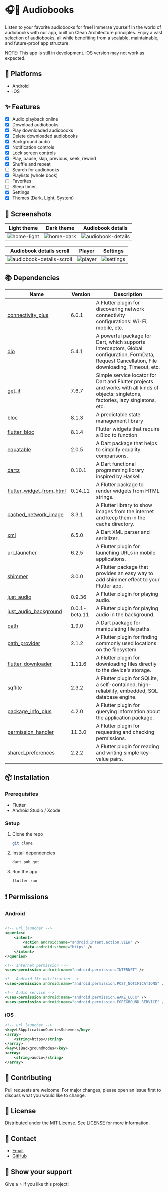 # 🎧📕 Audiobooks

Listen to your favorite audiobooks for free! Immerse yourself in the world of audiobooks with our app, built on Clean Architecture principles. Enjoy a vast selection of audiobooks, all while benefiting from a scalable, maintainable, and future-proof app structure.

NOTE: This app is still in development. iOS version may not work as expected.

## 📱 Platforms

-   Android
-   iOS

## ✨ Features

-   [x] Audio playback online
-   [x] Download audiobooks
-   [x] Play downloaded audiobooks
-   [x] Delete downloaded audiobooks
-   [x] Background audio
-   [x] Notification controls
-   [x] Lock screen controls
-   [x] Play, pause, skip, previous, seek, rewind
-   [x] Shuffle and repeat
-   [ ] Search for audiobooks
-   [x] Playlists (whole book)
-   [ ] Favorites
-   [ ] Sleep timer
-   [x] Settings
-   [x] Themes (Dark, Light, System)

## 📸 Screenshots

<!-- Variables -->

[home-light]: screenshots/home-light.jpg 'Light theme'
[home-dark]: screenshots/home-dark.jpg 'Dark theme'
[audiobook-details]: screenshots/audiobook-details.jpg 'Audiobook details'
[audiobook-details-scroll]: screenshots/audiobook-details-scroll.jpg 'Audiobook details scroll'
[player]: screenshots/player.jpg 'Player'
[settings]: screenshots/settings.jpg 'Settings'

<!-- Table -->

|        Light theme        |       Dark theme        | Audiobook details                       |
| :-----------------------: | :---------------------: | --------------------------------------- |
| ![home-light][home-light] | ![home-dark][home-dark] | ![audiobook-details][audiobook-details] |

| Audiobook details scroll                              | Player            | Settings              |
| ----------------------------------------------------- | ----------------- | --------------------- |
| ![audiobook-details-scroll][audiobook-details-scroll] | ![player][player] | ![settings][settings] |

## 📚 Dependencies

| Name                                                                          | Version       | Description                                                                                                                                     |
| ----------------------------------------------------------------------------- | ------------- | ----------------------------------------------------------------------------------------------------------------------------------------------- |
| [connectivity_plus](https://pub.dev/packages/connectivity_plus)               | 6.0.1         | A Flutter plugin for discovering network connectivity configurations: Wi-Fi, mobile, etc.                                                       |
| [dio](https://pub.dev/packages/dio)                                           | 5.4.1         | A powerful package for Dart, which supports Interceptors, Global configuration, FormData, Request Cancellation, File downloading, Timeout, etc. |
| [get_it](https://pub.dev/packages/get_it)                                     | 7.6.7         | Simple service locator for Dart and Flutter projects and works with all kinds of objects: singletons, factories, lazy singletons, etc.          |
| [bloc](https://pub.dev/packages/bloc)                                         | 8.1.3         | A predictable state management library                                                                                                          |
| [flutter_bloc](https://pub.dev/packages/flutter_bloc)                         | 8.1.4         | Flutter widgets that require a Bloc to function                                                                                                 |
| [equatable](https://pub.dev/packages/equatable)                               | 2.0.5         | A Dart package that helps to simplify equality comparisons.                                                                                     |
| [dartz](https://pub.dev/packages/dartz)                                       | 0.10.1        | A Dart functional programming library inspired by Haskell.                                                                                      |
| [flutter_widget_from_html](https://pub.dev/packages/flutter_widget_from_html) | 0.14.11       | A Flutter package to render widgets from HTML strings.                                                                                          |
| [cached_network_image](https://pub.dev/packages/cached_network_image)         | 3.3.1         | A Flutter library to show images from the internet and keep them in the cache directory.                                                        |
| [xml](https://pub.dev/packages/xml)                                           | 6.5.0         | A Dart XML parser and serializer.                                                                                                               |
| [url_launcher](https://pub.dev/packages/url_launcher)                         | 6.2.5         | A Flutter plugin for launching URLs in mobile applications.                                                                                     |
| [shimmer](https://pub.dev/packages/shimmer)                                   | 3.0.0         | A Flutter package that provides an easy way to add shimmer effect to your Flutter app.                                                          |
| [just_audio](https://pub.dev/packages/just_audio)                             | 0.9.36        | A Flutter plugin for playing audio.                                                                                                             |
| [just_audio_background](https://pub.dev/packages/just_audio_background)       | 0.0.1-beta.11 | A Flutter plugin for playing audio in the background.                                                                                           |
| [path](https://pub.dev/packages/path)                                         | 1.9.0         | A Dart package for manipulating file paths.                                                                                                     |
| [path_provider](https://pub.dev/packages/path_provider)                       | 2.1.2         | A Flutter plugin for finding commonly used locations on the filesystem.                                                                         |
| [flutter_downloader](https://pub.dev/packages/flutter_downloader)             | 1.11.6        | A Flutter plugin for downloading files directly to the device's storage.                                                                        |
| [sqflite](https://pub.dev/packages/sqflite)                                   | 2.3.2         | A Flutter plugin for SQLite, a self-contained, high-reliability, embedded, SQL database engine.                                                 |
| [package_info_plus](https://pub.dev/packages/package_info_plus)               | 4.2.0         | A Flutter plugin for querying information about the application package.                                                                        |
| [permission_handler](https://pub.dev/packages/permission_handler)             | 11.3.0        | A Flutter plugin for requesting and checking permissions.                                                                                       |
| [shared_preferences](https://pub.dev/packages/shared_preferences)             | 2.2.2         | A Flutter plugin for reading and writing simple key-value pairs.                                                                                |

## 📦 Installation

### Prerequisites

-   Flutter
-   Android Studio / Xcode

### Setup

1. Clone the repo

    ```sh
    git clone
    ```

2. Install dependencies

    ```sh
    dart pub get
    ```

3. Run the app

    ```sh
    flutter run
    ```

## ❗ Permissions

### Android

```xml

<!-- url_launcher -->
<queries>
    <intent>
        <action android:name="android.intent.action.VIEW" />
        <data android:scheme="https" />
    </intent>
</queries>

<!-- Internet permission -->
<uses-permission android:name="android.permission.INTERNET" />

<!-- Android 13+ notification -->
<uses-permission android:name="android.permission.POST_NOTIFICATIONS" />

<!-- Audio service -->
<uses-permission android:name="android.permission.WAKE_LOCK" />
<uses-permission android:name="android.permission.FOREGROUND_SERVICE" />
```

### iOS

```xml
<!-- url_launcher -->
<key>LSApplicationQueriesSchemes</key>
<array>
    <string>https</string>
</array>
<key>UIBackgroundModes</key>
<array>
    <string>audio</string>
</array>
```

## 🤝 Contributing

Pull requests are welcome. For major changes, please open an issue first to discuss what you would like to change.

## 📝 License

Distributed under the MIT License. See [LICENSE](LICENSE) for more information.

## 📧 Contact

-   [Email](mailto:shokhrukhbekdev@gmail.com)
-   [GitHub](https://github.com/ShokhrukhbekYuldoshev)

## 🌟 Show your support

Give a ⭐️ if you like this project!
